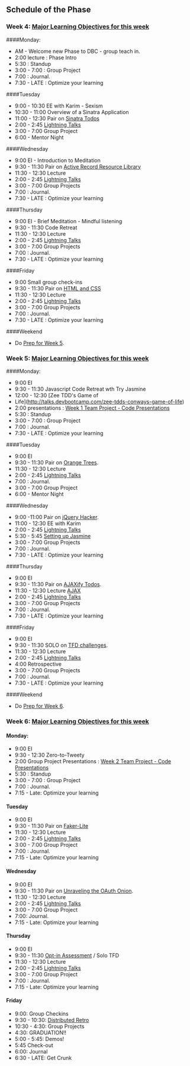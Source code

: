 ## Schedule of the Phase
### Week 4: [Major Learning Objectives for this week](week-1/learning-objectives.md)

####Monday:
* AM - Welcome new Phase to DBC - group teach in.
* 2:00 lecture : Phase Intro
* 5:30 : Standup
* 3:00 - 7:00 : Group Project
* 7:00 : Journal.
* 7:30 - LATE : Optimize your learning

####Tuesday
* 9:00 - 10:30 EE with Karim - Sexism
* 10:30 - 11:00 Overview of a Sinatra Application
* 11:00 - 12:30 Pair on [Sinatra Todos](../../../sinatra-todos)
* 2:00 - 2:45 [Lightning Talks](week-1/lightning-talks.md)
* 3:00 - 7:00 Group Project
* 6:00 - Mentor Night

####Wednesday
* 9:00 EI - Introduction to Meditation
* 9:30 - 11:30 Pair on [Active Record Resource Library](../../../activerecord-resource-library)
* 11:30 - 12:30 Lecture
* 2:00 - 2:45 [Lightning Talks](week-1/lightning-talks.md)
* 3:00 - 7:00 Group Projects
* 7:00 : Journal.
* 7:30 - LATE :  Optimize your learning

####Thursday
* 9:00 EI - Brief Meditation - Mindful listening
* 9:30 - 11:30 Code Retreat
* 11:30 - 12:30 Lecture
* 2:00 - 2:45 [Lightning Talks](week-1/lightning-talks.md)
* 3:00 - 7:00 Group Projects
* 7:00 : Journal.
* 7:30 - LATE :  Optimize your learning

####Friday
* 9:00 Small group check-ins
* 9:30 - 11:30 Pair on [HTML and CSS](../../../challenge-html-and-css)
* 11:30 - 12:30 Lecture
* 2:00 - 2:45 [Lightning Talks](week-1/lightning-talks.md)
* 3:00 - 7:00 Group Projects
* 7:00 : Journal.
* 7:30 - LATE :  Optimize your learning

####Weekend
* Do [Prep for Week 5](week-2.md#prep).


### Week 5: [Major Learning Objectives for this week](week-2/learning-objectives.md)

####Monday:
* 9:00 EI
* 9:30 - 11:30 Javascript Code Retreat wth Try Jasmine
* 12:00 - 12:30 [Zee TDD's Game of
* Life](http://talks.devbootcamp.com/zee-tdds-conways-game-of-life)
* 2:00 presentations : [Week 1 Team Project - Code Presentations](week-1/group-projects.md/#presentation)
* 5:30 : Standup
* 3:00 - 7:00 : Group Project
* 7:00 : Journal.
* 7:30 - LATE : Optimize your learning

####Tuesday
* 9:00 EI
* 9:30 - 11:30 Pair on [Orange Trees]((../../../challenge-orange-trees)).
* 11:30 - 12:30 Lecture
* 2:00 - 2:45 [Lightning Talks](week-2/lightning-talks.md)
* 7:00 : Journal.
* 3:00 - 7:00 Group Project
* 6:00 - Mentor Night

####Wednesday
* 9:00 -11:00 Pair on [jQuery Hacker](week-2/challenges/challenge-jquery-hacker.md).
* 11:00 - 12:30 EE with Karim
* 2:00 - 2:45 [Lightning Talks](week-2/lightning-talks.md)
* 5:30 - 5:45 [Setting up Jasmine](week-2/lectures/js-testing.md)
* 3:00 - 7:00 Group Projects
* 7:00 : Journal.
* 7:30 - LATE :  Optimize your learning

####Thursday
* 9:00 EI
* 9:30 - 11:30 Pair on [AJAXify Todos](../../../challenge-ajax-todos).
* 11:30 - 12:30 Lecture [AJAX](https://gist.github.com/dbc-challenges/0f31c091db0a6d042bc2)
* 2:00 - 2:45 [Lightning Talks](week-2/lightning-talks.md)
* 3:00 - 7:00 Group Projects
* 7:00 : Journal.
* 7:30 - LATE :  Optimize your learning

####Friday
* 9:00 EI
* 9:30 - 11:30 SOLO on [TFD challenges](week-2/challenges/challenges-solo-tfd.md).
* 11:30 - 12:30 Lecture
* 2:00 - 2:45 [Lightning Talks](week-2/lightning-talks.md)
* 4:00 Retrospective
* 3:00 - 7:00 Group Projects
* 7:00 : Journal.
* 7:30 - LATE :  Optimize your learning

####Weekend
* Do [Prep for Week 6](week-3.md#prep).



### Week 6: [Major Learning Objectives for this week](week-3/learning-objectives.md)

#### Monday:
* 9:00 EI
* 9:30 - 12:30 Zero-to-Tweety
* 2:00 Group Project Presentations : [Week 2 Team Project - Code Presentations](week-2/group-projects.md/#presentation)
* 5:30 : Standup
* 3:00 - 7:00 : Group Project
* 7:00 : Journal.
* 7:15 - Late: Optimize your learning

#### Tuesday
* 9:00 EI
* 9:30 - 11:30 Pair on [Faker-Lite](week-3/challenges/faker-lite.md)
* 11:30 - 12:30 Lecture
* 2:00 - 2:45 [Lightning Talks](week-3/lightning-talks.md)
* 3:00 - 7:00 Group Project
* 7:00 : Journal.
* 7:15 - Late: Optimize your learning

#### Wednesday
* 9:00 EI
* 9:30 - 11:30 Pair on [Unraveling the OAuth Onion](../../../challenge-the-oauth-onion).
* 11:30 - 12:30 Lecture
* 2:00 - 2:45 [Lightning Talks](week-3/lightning-talks.md)
* 3:00 - 7:00 Group Project
* 7:00: Journal.
* 7:15 - Late: Optimize your learning

#### Thursday
* 9:00 EI
* 9:30 - 11:30 [Opt-in Assessment](assessment.md) / Solo TFD
* 11:30 - 12:30 Lecture
* 2:00 - 2:45 [Lightning Talks](week-3/lightning-talks.md)
* 3:00 - 7:00 Group Project
* 7:00 : Journal.
* 7:15 - Late: Optimize your learning

#### Friday
* 9:00: Group Checkins
* 9:30 - 10:30:  [Distributed Retro](https://docs.google.com/a/devbootcamp.com/document/d/1W4TOvjJJQp9ZOEz_oHuwRShI7vWauOiDp12jGlioZjM/edit)
* 10:30 - 4:30: Group Projects
* 4:30: GRADUATION!!
* 5:00 - 5:45: Demos!
* 5:45 Check-out
* 6:00: Journal
* 6:30 - LATE:  Get Crunk
